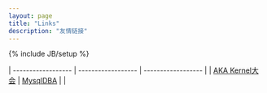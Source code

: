 ```yaml
---
layout: page
title: "Links"
description: "友情链接"
---
```

{% include JB/setup %}

| ------------------ | ------------------ | ------------------ |
| [AKA Kernel大会](http://www.ckernel.org/) | [MysqlDBA](http://mysqldba.cn) | |
